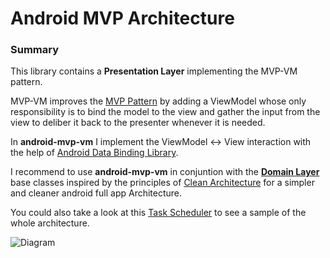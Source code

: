 # Android MVP Architecture

### Summary

This library contains a <b>Presentation Layer</b> implementing the MVP-VM pattern.

MVP-VM improves the [MVP Pattern](https://en.wikipedia.org/wiki/Model%E2%80%93view%E2%80%93presenter) by adding a ViewModel whose only responsibility is to bind the model to the view and gather the input from the view to deliber it back to the presenter whenever it is needed.

In <b>android-mvp-vm</b> I implement the ViewModel <-> View interaction with the help of [Android Data Binding Library](https://developer.android.com/topic/libraries/data-binding/index.html).

I recommend to use <b>android-mvp-vm</b> in conjuntion with the <b>[Domain Layer](https://github.com/chiara-jm/android-clean)</b> base classes inspired by the principles of [Clean Architecture](https://blog.8thlight.com/uncle-bob/2012/08/13/the-clean-architecture.html) for a simpler and cleaner android full app Architecture.

You could also take a look at this [Task Scheduler](https://github.com/chiara-jm/android-sample) to see a sample of the whole architecture. 

<img src="https://goo.gl/H0l4Kh" alt="Diagram"/>
